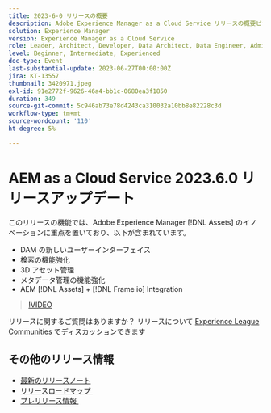 ```yaml
---
title: 2023-6-0 リリースの概要
description: Adobe Experience Manager as a Cloud Service リリースの概要ビデオ 2023.6.0 このリリースの機能は、Experience Manager Assetsのイノベーションに重点を置いており、次のものが含まれます。DAM 検索機能の新しいユーザーインターフェイス 3D アセット管理の機能強化メタデータ管理の機能強化AEM [!DNL Assets] + [!DNL Frame io]  Integration
solution: Experience Manager
version: Experience Manager as a Cloud Service
role: Leader, Architect, Developer, Data Architect, Data Engineer, Admin, User
level: Beginner, Intermediate, Experienced
doc-type: Event
last-substantial-update: 2023-06-27T00:00:00Z
jira: KT-13557
thumbnail: 3420971.jpeg
exl-id: 91e2772f-9626-46a4-bb1c-0680ea3f1850
duration: 349
source-git-commit: 5c946ab73e78d4243ca310032a10bb8e82228c3d
workflow-type: tm+mt
source-wordcount: '110'
ht-degree: 5%

---
```


# AEM as a Cloud Service 2023.6.0 リリースアップデート


このリリースの機能では、Adobe Experience Manager [!DNL Assets] のイノベーションに重点を置いており、以下が含まれています。

* DAM の新しいユーザーインターフェイス
* 検索の機能強化
* 3D アセット管理
* メタデータ管理の機能強化
* AEM [!DNL Assets] + [!DNL Frame io] Integration

>[!VIDEO](https://video.tv.adobe.com/v/3420971/?learn=on)


リリースに関するご質問はありますか？  リリースについて [Experience League Communities](https://adobe.ly/444zA4U) でディスカッションできます

## その他のリリース情報

* [最新のリリースノート](https://experienceleague.adobe.com/docs/experience-manager-cloud-service/content/release-notes/home.html?lang=ja)
* [&#x200B; リリースロードマップ &#x200B;](https://experienceleague.adobe.com/docs/experience-manager-release-information/aem-release-updates/update-releases-roadmap.html?lang=ja)
* [&#x200B; プレリリース情報 &#x200B;](https://experienceleague.adobe.com/docs/experience-manager-cloud-service/content/release-notes/prerelease.html?lang=ja)
